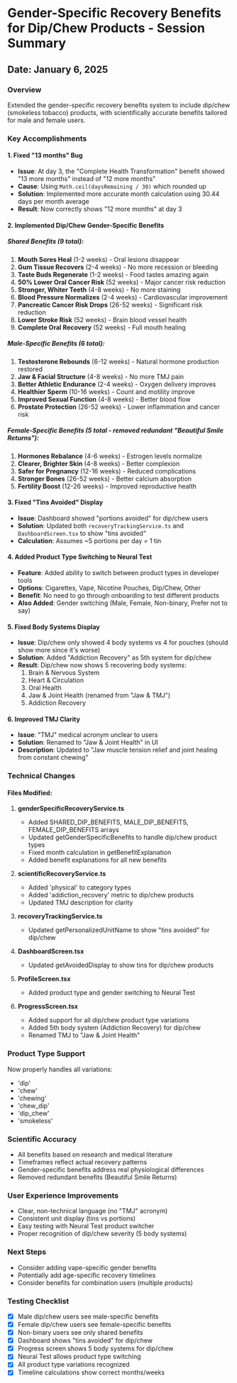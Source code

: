 # Gender-Specific Recovery Benefits for Dip/Chew Products - Session Summary

## Date: January 6, 2025

### Overview
Extended the gender-specific recovery benefits system to include dip/chew (smokeless tobacco) products, with scientifically accurate benefits tailored for male and female users.

### Key Accomplishments

#### 1. Fixed "13 months" Bug
- **Issue**: At day 3, the "Complete Health Transformation" benefit showed "13 more months" instead of "12 more months"
- **Cause**: Using `Math.ceil(daysRemaining / 30)` which rounded up
- **Solution**: Implemented more accurate month calculation using 30.44 days per month average
- **Result**: Now correctly shows "12 more months" at day 3

#### 2. Implemented Dip/Chew Gender-Specific Benefits

##### Shared Benefits (9 total):
1. **Mouth Sores Heal** (1-2 weeks) - Oral lesions disappear
2. **Gum Tissue Recovers** (2-4 weeks) - No more recession or bleeding
3. **Taste Buds Regenerate** (1-2 weeks) - Food tastes amazing again
4. **50% Lower Oral Cancer Risk** (52 weeks) - Major cancer risk reduction
5. **Stronger, Whiter Teeth** (4-8 weeks) - No more staining
6. **Blood Pressure Normalizes** (2-4 weeks) - Cardiovascular improvement
7. **Pancreatic Cancer Risk Drops** (26-52 weeks) - Significant risk reduction
8. **Lower Stroke Risk** (52 weeks) - Brain blood vessel health
9. **Complete Oral Recovery** (52 weeks) - Full mouth healing

##### Male-Specific Benefits (6 total):
1. **Testosterone Rebounds** (6-12 weeks) - Natural hormone production restored
2. **Jaw & Facial Structure** (4-8 weeks) - No more TMJ pain
3. **Better Athletic Endurance** (2-4 weeks) - Oxygen delivery improves
4. **Healthier Sperm** (10-16 weeks) - Count and motility improve
5. **Improved Sexual Function** (4-8 weeks) - Better blood flow
6. **Prostate Protection** (26-52 weeks) - Lower inflammation and cancer risk

##### Female-Specific Benefits (5 total - removed redundant "Beautiful Smile Returns"):
1. **Hormones Rebalance** (4-6 weeks) - Estrogen levels normalize
2. **Clearer, Brighter Skin** (4-8 weeks) - Better complexion
3. **Safer for Pregnancy** (12-16 weeks) - Reduced complications
4. **Stronger Bones** (26-52 weeks) - Better calcium absorption
5. **Fertility Boost** (12-26 weeks) - Improved reproductive health

#### 3. Fixed "Tins Avoided" Display
- **Issue**: Dashboard showed "portions avoided" for dip/chew users
- **Solution**: Updated both `recoveryTrackingService.ts` and `DashboardScreen.tsx` to show "tins avoided"
- **Calculation**: Assumes ~5 portions per day = 1 tin

#### 4. Added Product Type Switching to Neural Test
- **Feature**: Added ability to switch between product types in developer tools
- **Options**: Cigarettes, Vape, Nicotine Pouches, Dip/Chew, Other
- **Benefit**: No need to go through onboarding to test different products
- **Also Added**: Gender switching (Male, Female, Non-binary, Prefer not to say)

#### 5. Fixed Body Systems Display
- **Issue**: Dip/chew only showed 4 body systems vs 4 for pouches (should show more since it's worse)
- **Solution**: Added "Addiction Recovery" as 5th system for dip/chew
- **Result**: Dip/chew now shows 5 recovering body systems:
  1. Brain & Nervous System
  2. Heart & Circulation
  3. Oral Health
  4. Jaw & Joint Health (renamed from "Jaw & TMJ")
  5. Addiction Recovery

#### 6. Improved TMJ Clarity
- **Issue**: "TMJ" medical acronym unclear to users
- **Solution**: Renamed to "Jaw & Joint Health" in UI
- **Description**: Updated to "Jaw muscle tension relief and joint healing from constant chewing"

### Technical Changes

#### Files Modified:
1. **genderSpecificRecoveryService.ts**
   - Added SHARED_DIP_BENEFITS, MALE_DIP_BENEFITS, FEMALE_DIP_BENEFITS arrays
   - Updated getGenderSpecificBenefits to handle dip/chew product types
   - Fixed month calculation in getBenefitExplanation
   - Added benefit explanations for all new benefits

2. **scientificRecoveryService.ts**
   - Added 'physical' to category types
   - Added 'addiction_recovery' metric to dip/chew products
   - Updated TMJ description for clarity

3. **recoveryTrackingService.ts**
   - Updated getPersonalizedUnitName to show "tins avoided" for dip/chew

4. **DashboardScreen.tsx**
   - Updated getAvoidedDisplay to show tins for dip/chew products

5. **ProfileScreen.tsx**
   - Added product type and gender switching to Neural Test

6. **ProgressScreen.tsx**
   - Added support for all dip/chew product type variations
   - Added 5th body system (Addiction Recovery) for dip/chew
   - Renamed TMJ to "Jaw & Joint Health"

### Product Type Support
Now properly handles all variations:
- 'dip'
- 'chew' 
- 'chewing'
- 'chew_dip'
- 'dip_chew'
- 'smokeless'

### Scientific Accuracy
- All benefits based on research and medical literature
- Timeframes reflect actual recovery patterns
- Gender-specific benefits address real physiological differences
- Removed redundant benefits (Beautiful Smile Returns)

### User Experience Improvements
- Clear, non-technical language (no "TMJ" acronym)
- Consistent unit display (tins vs portions)
- Easy testing with Neural Test product switcher
- Proper recognition of dip/chew severity (5 body systems)

### Next Steps
- Consider adding vape-specific gender benefits
- Potentially add age-specific recovery timelines
- Consider benefits for combination users (multiple products)

### Testing Checklist
- [x] Male dip/chew users see male-specific benefits
- [x] Female dip/chew users see female-specific benefits  
- [x] Non-binary users see only shared benefits
- [x] Dashboard shows "tins avoided" for dip/chew
- [x] Progress screen shows 5 body systems for dip/chew
- [x] Neural Test allows product type switching
- [x] All product type variations recognized
- [x] Timeline calculations show correct months/weeks 